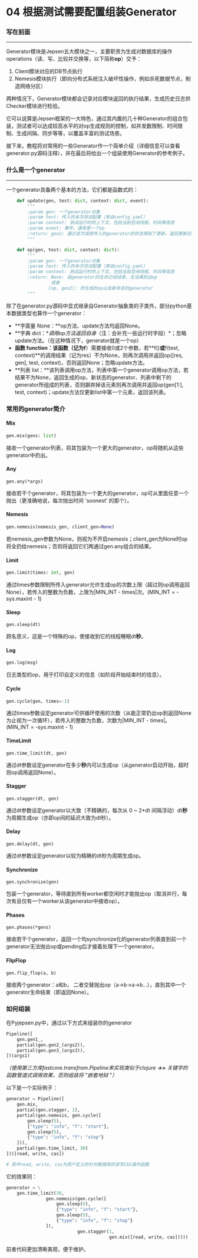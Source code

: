 # 04 根据测试需要配置组装Generator

### 写在前面

------

Generator模块是Jepsen五大模块之一，主要职责为生成对数据库的操作operations（读、写、比较并交换等，以下简称**op**）交予：

1. Client模块对应的DB节点执行
2. Nemesis模块执行（即向分布式系统注入破坏性操作，例如杀死数据节点，制造网络分区）

两种情况下，Generator模块都会记录对应模块返回的执行结果，生成历史日志供Checker模块进行检验。

它可以说算是Jepsen框架的一大特色，通过其内置的几十种Generator的组合包装，测试者可以达成较高水平的对op生成规则的控制，如并发数限制、时间限制、生成间隔、同步等等，以覆盖丰富的测试场景。

接下来，教程将对常用的一些Generator作一个简单介绍（详细信息可以查看generator.py源码注释），并在最后将给出一个组装使用Generator的参考例子。

### 什么是一个generator

------

一个generator具备两个基本的方法，它们都是函数式的：

```python
    def update(gen, test: dict, context: dict, event):
        """
        :param gen: 一个generator对象
        :param test: 传入的本次测试配置（来自config.yaml）
        :param context: 测试运行时的上下文，包括当前空闲线程、时间等信息
        :param event: 事件，通常是一个op
        :return: gen2: 通过该次调用传入的generator的状态得到了更新，返回更新后的generator
        """

    def op(gen, test: dict, context: dict):
        """
        :param gen: 一个generator对象
        :param test: 传入的本次测试配置（来自config.yaml）
        :param context: 测试运行时的上下文，包括当前空闲线程、时间等信息
        :return: None: 该generator的生命已经结束，无法再扔出op
                 或者
                [op, gen2]: 所生成的op以及新状态的generator
        """
```

除了在generator.py源码中显式继承自Generator抽象类的子类外，部分python基本数据类型也算作一个generator：

- **字面量 None：**op方法、update方法均返回None。
- **字典 dict：**调用op方法返回自身*（注：会补充一些运行时字段）*；忽略update方法。（在这种情况下，generator就是一个op）
- **函数 function：**该函数（记为**f**）需要接收0或2个参数，若**f()**或**f(test, context)**的调用结果（记为res）不为None，则再次调用并返回op([res, gen], test, context)，否则返回None；忽略update方法。
- **列表 list：**该列表调用op方法，列表中第一个generator调用op方法，若结果不为None，返回生成的op、新状态的generator、列表中剩下的generator所组成的列表，否则摒弃掉该元素则再次调用并返回op(gen[1:], test, context)；update方法仅更新list中第一个元素，返回该列表。



### 常用的generator简介

#### Mix

```python
gen.mix(gens: list)
```

接收一个generator列表，将其包装为一个更大的generator，op将随机从这些generator中扔出。



#### Any

```
gen.any(*args)
```

接收若干个generator，将其包装为一个更大的generator，op可从里面任意一个抛出（更准确地说，每次抛出时间 'soonest' 的那个）。



#### Nemesis

```python
gen.nemesis(nemesis_gen, client_gen=None)
```

若nemesis_gen参数为None，则视为不开启nemesis；client_gen为None时op将全扔给nemesis；否则将返回它们两通过gen.any组合的结果。



#### Limit

```python
gen.limit(times: int, gen)
```

通过times参数限制所传入generator允许生成op的次数上限（超过则op调用返回None），若传入的整数为负数，上限为|MIN_INT - times|次。(MIN_INT = -sys.maxint - 1)



#### Sleep

```
gen.sleep(dt)
```

顾名思义，这是一个特殊的op，使接收到它的线程睡眠dt**秒**。



#### Log

```python
gen.log(msg)
```

日志类型的op，用于打印自定义的信息（如阶段开始结束时的信息）。



#### Cycle

```python
gen.cycle(gen, times=-1)
```

通过times参数设定generator可供循环使用的次数（从能正常扔出op到返回None为止视为一次循环），若传入的整数为负数，次数为|MIN_INT - times|。(MIN_INT = -sys.maxint - 1)



#### TimeLimit

```
gen.time_limit(dt, gen)
```

通过dt参数设定generator在多少**秒**内可以生成op（从generator启动开始，超时则op调用返回None）。



#### Stagger

```
gen.stagger(dt, gen)
```

通过dt参数设定generator以大致（不精确的，每次从 0 ~ 2*dt 间隔浮动）dt**秒**为周期生成op（亦即op间的延迟大致为dt秒）。



#### Delay

```
gen.delay(dt, gen)
```

通过dt参数设定generator以较为精确的dt秒为周期生成op。



#### Synchronize

```
gen.synchronize(gen)
```

包装一个generator，等待直到所有worker都空闲时才能抛出op（取消并行，每次有且仅有一个worker从该generator中接收op）。



#### Phases

```
gen.phases(*gens)
```

接收若干个generator，返回一个均synchronize化的generator列表直到前一个generator无法抛出op或pending后才接着处理下一个generator。



#### FlipFlop

```
gen.flip_flop(a, b)
```

接收两个generator：a和b， 二者交替抛出op（a->b->a->b...），直到其中一个generator生命结束（即返回None）。



### 如何组装

在Pyjepsen.py中，通过以下方式来组装你的generator

```python
Pipeline([
	gen.gen1_,
	partial(gen.gen2_(args2)),
	partial(gen.gen3_(args3)),
])(args1)
```

*（使用第三方库fastcore.transfrom.Pipeline来实现类似于clojure **->>** 关键字的函数管道式调用效果，否则组装将 ”嵌套地狱 ”）*

以下是一个实际例子：

```python
generator = Pipeline([
    gen.mix,
    partial(gen.stagger, 1),
    partial(gen.nemesis, gen.cycle([
        gen.sleep(5),
        {"type": "info", "f": "start"},
        gen.sleep(5),
        {"type": "info", "f": "stop"}
    ])),
    partial(gen.time_limit, 30)
])([read, write, cas])

# 其中read, write, cas为用户定义的针对数据库的读写CAS操作函数
```

它的效果同：

```python
generator = \
	gen.time_limit(30,
               gen.nemesis(gen.cycle([
                   gen.sleep(5),
                   {"type": "info", "f": "start"},
                   gen.sleep(5),
                   {"type": "info", "f": "stop"}
               ]),
                           gen.stagger(1,
                                       gen.mix([read, write, cas]))))
```

前者代码更加清晰美观，便于维护。

